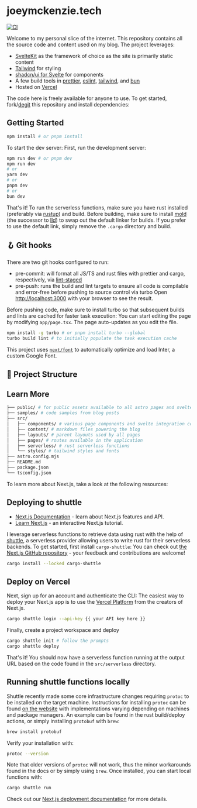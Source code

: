 # joeymckenzie.tech

[![CI](https://github.com/JoeyMckenzie/joey-mckenzie-tech/actions/workflows/ci.yml/badge.svg)](https://github.com/JoeyMckenzie/joey-mckenzie-tech/actions/workflows/ci.yml)

Welcome to my personal slice of the internet. This repository contains all the source code and content used on my blog.
The
project leverages:

- [SvelteKit](https://kit.svelte.dev) as the framework of choice as the site is primarily static content
- [Tailwind](https://tailwindcss.com) for styling
- [shadcn/ui for Svelte](https://www.shadcn-svelte.com) for components
- A few build tools
  in [prettier](https://prettier.io/), [eslint](https://eslint.org/), [tailwind](https://tailwindcss.com),
  and [bun](https://bun.sh/)
- Hosted on [Vercel](https://vercel.com)

The code here is freely available for anyone to use. To get started, fork/[degit](https://github.com/Rich-Harris/degit)
this repository and install dependencies:

## Getting Started

```bash
npm install # or pnpm install
```

To start the dev server:
First, run the development server:

```bash
npm run dev # or pnpm dev
npm run dev
# or
yarn dev
# or
pnpm dev
# or
bun dev
```

That's it! To run the serverless functions, make sure you have rust installed (preferably
via [rustup](https://rustup.rs/)) and build. Before building, make sure to
install [mold](https://github.com/rui314/mold) (the successor to [lld](https://lld.llvm.org/)) to swap out the default
linker for builds. If you prefer to use the default link, simply remove the `.cargo` directory and build.

## 🪝 Git hooks

There are two git hooks configured to run:

- pre-commit: will format all JS/TS and rust files with prettier and cargo, respectively,
  via [lint-staged](https://www.npmjs.com/package/lint-staged)
- pre-push: runs the build and lint targets to ensure all code is compilable and error-free before pushing to source
  control via turbo
  Open [http://localhost:3000](http://localhost:3000) with your browser to see the result.

Before pushing code, make sure to install turbo so that subsequent builds and lints are cached for faster task
execution:
You can start editing the page by modifying `app/page.tsx`. The page auto-updates as you edit the file.

```bash
npm install -g turbo # or pnpm install turbo --global
turbo build lint # to initially populate the task execution cache
```

This project uses [`next/font`](https://nextjs.org/docs/basic-features/font-optimization) to automatically optimize and
load Inter, a custom Google Font.

## 🚀 Project Structure

## Learn More

```bash
├── public/ # for public assets available to all astro pages and svelte components
├── samples/ # code samples from blog posts
├── src/
│   ├── components/ # various page components and svelte integration components
│   ├── content/ # markdown files powering the blog
│   ├── layouts/ # parent layouts used by all pages
│   ├── pages/ # routes available in the application
│   ├── serverless/ # rust serverless functions
│   └── styles/ # tailwind styles and fonts
├── astro.config.mjs
├── README.md
├── package.json
└── tsconfig.json
```

To learn more about Next.js, take a look at the following resources:

## Deploying to shuttle

- [Next.js Documentation](https://nextjs.org/docs) - learn about Next.js features and API.
- [Learn Next.js](https://nextjs.org/learn) - an interactive Next.js tutorial.

I leverage serverless functions to retrieve data using rust with the help of [shuttle](https://shuttle.rs), a serverless
provider allowing users to write rust for their serverless backends. To get started, first install `cargo-shuttle`:
You can check out [the Next.js GitHub repository](https://github.com/vercel/next.js/) - your feedback and contributions
are welcome!

```bash
cargo install --locked cargo-shuttle
```

## Deploy on Vercel

Next, sign up for an account and authenticate the CLI:
The easiest way to deploy your Next.js app is to use
the [Vercel Platform](https://vercel.com/new?utm_medium=default-template&filter=next.js&utm_source=create-next-app&utm_campaign=create-next-app-readme)
from the creators of Next.js.

```bash
cargo shuttle login --api-key {{ your API key here }}
```

Finally, create a project workspace and deploy

```bash
cargo shuttle init # follow the prompts
cargo shuttle deploy
```

That's it! You should now have a serverless function running at the output URL based on the code found in
the `src/serverless` directory.

## Running shuttle functions locally

Shuttle recently made some core infrastructure changes requiring `protoc` to be installed on the target machine.
Instructions for installing `protoc` can be found [on the website](https://docs.shuttle.rs/support/installing-protoc)
with implementations varying depending on machines and package managers. An example can be found in the rust
build/deploy actions, or simply installing `protobuf` with `brew`:

```bash
brew install protobuf
```

Verify your installation with:

```bash
protoc --version
```

Note that older versions of `protoc` will not work, thus the minor workarounds found in the docs or by simply
using `brew`. Once installed, you can start local functions with:

```bash
cargo shuttle run
```

Check out our [Next.js deployment documentation](https://nextjs.org/docs/deployment) for more details.

